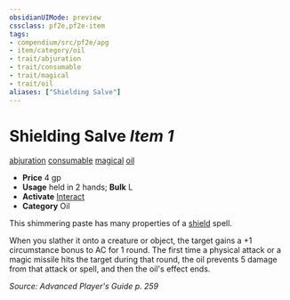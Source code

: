 ```yaml
---
obsidianUIMode: preview
cssclass: pf2e,pf2e-item
tags:
- compendium/src/pf2e/apg
- item/category/oil
- trait/abjuration
- trait/consumable
- trait/magical
- trait/oil
aliases: ["Shielding Salve"]
---
```

# Shielding Salve *Item 1*  
[abjuration](../../../rules/traits/abjuration.md)  [consumable](../../../rules/traits/consumable.md)  [magical](../../../rules/traits/magical.md)  [oil](../../../rules/traits/oil.md)  

- **Price** 4 gp
- **Usage** held in 2 hands; **Bulk** L
- **Activate** [Interact](../../../rules/actions/interact.md)
- **Category** Oil

This shimmering paste has many properties of a [shield](../../spells/shield.md) spell.

When you slather it onto a creature or object, the target gains a +1 circumstance bonus to AC for 1 round. The first time a physical attack or a magic missile hits the target during that round, the oil prevents 5 damage from that attack or spell, and then the oil's effect ends.

*Source: Advanced Player's Guide p. 259*